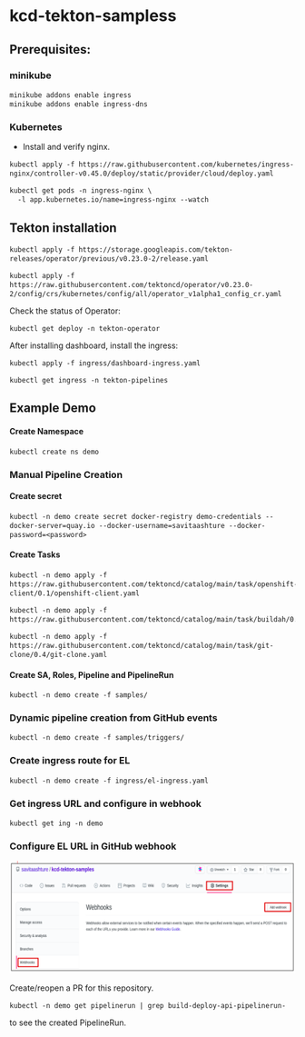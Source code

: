 # kcd-tekton-sampless

## Prerequisites:

### minikube
``` text
minikube addons enable ingress
minikube addons enable ingress-dns
```
### Kubernetes
* Install and verify nginx.
```text
kubectl apply -f https://raw.githubusercontent.com/kubernetes/ingress-nginx/controller-v0.45.0/deploy/static/provider/cloud/deploy.yaml
```
```text
kubectl get pods -n ingress-nginx \
  -l app.kubernetes.io/name=ingress-nginx --watch
```

## Tekton installation
```text
kubectl apply -f https://storage.googleapis.com/tekton-releases/operator/previous/v0.23.0-2/release.yaml
```
```text
kubectl apply -f https://raw.githubusercontent.com/tektoncd/operator/v0.23.0-2/config/crs/kubernetes/config/all/operator_v1alpha1_config_cr.yaml
```
Check the status of Operator:
```text
kubectl get deploy -n tekton-operator
```
After installing dashboard, install the ingress:
```text
kubectl apply -f ingress/dashboard-ingress.yaml
```
```text
kubectl get ingress -n tekton-pipelines
```

## Example Demo
#### Create Namespace
```text
kubectl create ns demo
```

### Manual Pipeline Creation
#### Create secret
```text
kubectl -n demo create secret docker-registry demo-credentials --docker-server=quay.io --docker-username=savitaashture --docker-password=<password>
```

#### Create Tasks
```text
kubectl -n demo apply -f https://raw.githubusercontent.com/tektoncd/catalog/main/task/openshift-client/0.1/openshift-client.yaml
```
```text
kubectl -n demo apply -f https://raw.githubusercontent.com/tektoncd/catalog/main/task/buildah/0.2/buildah.yaml
```
```text
kubectl -n demo apply -f https://raw.githubusercontent.com/tektoncd/catalog/main/task/git-clone/0.4/git-clone.yaml
```

#### Create SA, Roles, Pipeline and PipelineRun
```text
kubectl -n demo create -f samples/
```

### Dynamic pipeline creation from GitHub events
```text
kubectl -n demo create -f samples/triggers/
```

### Create ingress route for EL
```text
kubectl -n demo create -f ingress/el-ingress.yaml
```

### Get ingress URL and configure in webhook
```text
kubectl get ing -n demo
```

### Configure EL URL in GitHub webhook
![Webhook Configuration](https://github.com/savitaashture/kcd-tekton-samples/blob/main/image/webhook.png)

Create/reopen a PR for this repository.

```text
kubectl -n demo get pipelinerun | grep build-deploy-api-pipelinerun-
```
to see the created PipelineRun.
